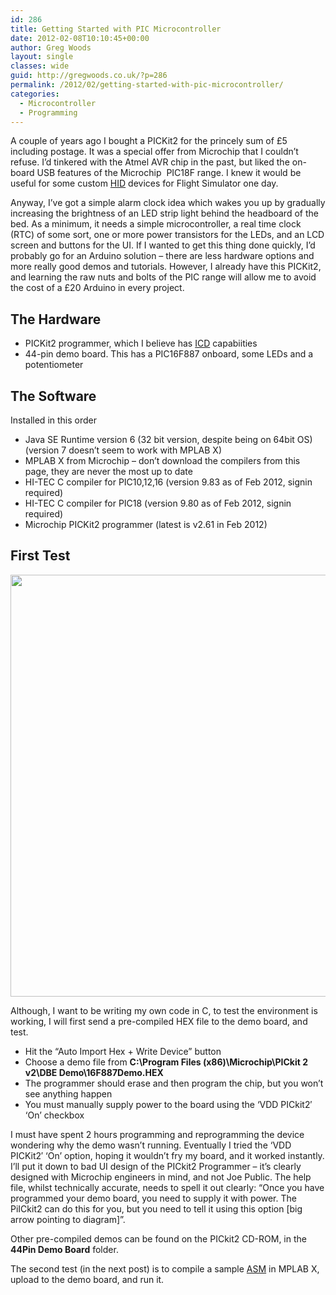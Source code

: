 ```yaml
---
id: 286
title: Getting Started with PIC Microcontroller
date: 2012-02-08T10:10:45+00:00
author: Greg Woods
layout: single
classes: wide
guid: http://gregwoods.co.uk/?p=286
permalink: /2012/02/getting-started-with-pic-microcontroller/
categories:
  - Microcontroller
  - Programming
---
```

A couple of years ago I bought a PICKit2 for the princely sum of £5 including postage. It was a special offer from Microchip that I couldn&#8217;t refuse. I&#8217;d tinkered with the Atmel AVR chip in the past, but liked the on-board USB features of the Microchip  PIC18F range. I knew it would be useful for some custom [HID](javascript:void() "Human Interface Device, e.g. keyboard, mouse, joystick") devices for Flight Simulator one day.

Anyway, I&#8217;ve got a simple alarm clock idea which wakes you up by gradually increasing the brightness of an LED strip light behind the headboard of the bed. As a minimum, it needs a simple microcontroller, a real time clock (RTC) of some sort, one or more power transistors for the LEDs, and an LCD screen and buttons for the UI. If I wanted to get this thing done quickly, I&#8217;d probably go for an Arduino solution &#8211; there are less hardware options and more really good demos and tutorials. However, I already have this PICKit2, and learning the raw nuts and bolts of the PIC range will allow me to avoid the cost of a £20 Arduino in every project.

## The Hardware

  * PICKit2 programmer, which I believe has [ICD](javascript:void() "In Circuit Debugging") capabiities
  * 44-pin demo board. This has a PIC16F887 onboard, some LEDs and a potentiometer

## The Software

Installed in this order

  * Java SE Runtime version 6 (32 bit version, despite being on 64bit OS) (version 7 doesn&#8217;t seem to work with MPLAB X)
  * MPLAB X from Microchip &#8211; don&#8217;t download the compilers from this page, they are never the most up to date
  * HI-TEC C compiler for PIC10,12,16 (version 9.83 as of Feb 2012, signin required)
  * HI-TEC C compiler for PIC18 (version 9.80 as of Feb 2012, signin required)
  * Microchip PICKit2 programmer (latest is v2.61 in Feb 2012)

## First Test

<img src="http://gregwoods.co.uk/wp-content/uploads/2012/02/PICKit2Programmer100pc.png" alt="" title="PICKit2 Programmer" width="554" height="675" class="alignright size-full wp-image-294" /> 

Although, I want to be writing my own code in C, to test the environment is working, I will first send a pre-compiled HEX file to the demo board, and test.

  * Hit the &#8220;Auto Import Hex + Write Device&#8221; button
  * Choose a demo file from **C:\Program Files (x86)\Microchip\PICkit 2 v2\DBE Demo\16F887Demo.HEX**
  * The programmer should erase and then program the chip, but you won&#8217;t see anything happen
  * You must manually supply power to the board using the &#8216;VDD PICkit2&#8242; &#8216;On&#8217; checkbox

I must have spent 2 hours programming and reprogramming the device wondering why the demo wasn&#8217;t running. Eventually I tried the &#8216;VDD PICKit2&#8242; &#8216;On&#8217; option, hoping it wouldn&#8217;t fry my board, and it worked instantly. I&#8217;ll put it down to bad UI design of the PICkit2 Programmer &#8211; it&#8217;s clearly designed with Microchip engineers in mind, and not Joe Public. The help file, whilst technically accurate, needs to spell it out clearly: &#8220;Once you have programmed your demo board, you need to supply it with power. The PiICkit2 can do this for you, but you need to tell it using this option [big arrow pointing to diagram]&#8221;.

Other pre-compiled demos can be found on the PICkit2 CD-ROM, in the **44Pin Demo Board** folder.

The second test (in the next post) is to compile a sample [ASM](javascript:void() "assembly language source file") in MPLAB X, upload to the demo board, and run it.
